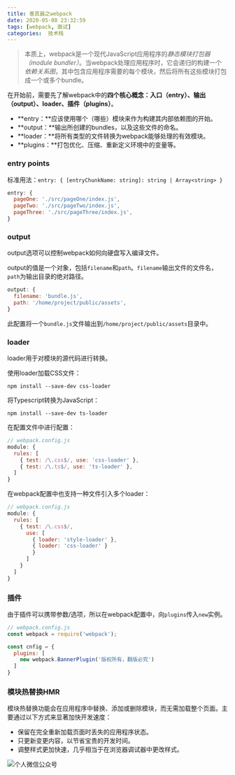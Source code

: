 ```yaml
---
title: 善其器之webpack
date: 2020-05-08 23:32:59
tags: [webpack, 面试]
categories:  技术栈
---
```


> 本质上，webpack是一个现代JavaScript应用程序的*静态模块打包器（module bundler）*。当webpack处理应用程序时，它会递归的构建一个*依赖关系图*，其中包含应用程序需要的每个模块，然后将所有这些模块打包成一个或多个bundle。

在开始前，需要先了解webpack中的**四个核心概念：入口（entry）、输出（output）、loader、插件（plugins）**。

- **entry：**应该使用哪个（哪些）模块来作为构建其内部依赖图的开始。
- **output：**输出所创建的bundles，以及这些文件的命名。
- **loader：**将所有类型的文件转换为webpack能够处理的有效模块。
- **plugins：**打包优化、压缩、重新定义环境中的变量等。

### entry points

标准用法：`entry: { [entryChunkName: string]: string | Array<string> }`

``` js
entry: {
  pageOne: './src/pageOne/index.js',
  pageTwo: './src/pageTwo/index.js',
  pageThree: './src/pageThree/index.js',
}
```

### output

output选项可以控制webpack如何向硬盘写入编译文件。

output的值是一个对象，包括`filename`和`path`。`filename`输出文件的文件名，`path`为输出目录的绝对路径。

``` js
output: {
  filename: 'bundle.js',
  path: '/home/project/public/assets',
}
```

此配置将一个`bundle.js`文件输出到`/home/project/public/assets`目录中。

### loader

loader用于对模块的源代码进行转换。

使用loader加载CSS文件：

```
npm install --save-dev css-loader
```

将Typescript转换为JavaScript：

```
npm install --save-dev ts-loader
```

在配置文件中进行配置：

``` js
// webpack.config.js
module: {
  rules: [
    { test: /\.css$/, use: 'css-loader' },
    { test: /\.ts$/, use: 'ts-loader' },
  ]
}
```

在webpack配置中也支持一种文件引入多个loader：

``` js
// webpack.config.js
module: {
  rules: [
    { test: /\.css$/, 
      use: [
        { loader: 'style-loader' },
        { loader: 'css-loader' }
        }
      ] 
    }
  ]
}
```

### 插件

由于插件可以携带参数/选项，所以在webpack配置中，向`plugins`传入`new`实例。

``` js
// webpack.config.js
const webpack = require('webpack');

const cnfig = {
  plugins: [
    new webpack.BannerPlugin('版权所有，翻版必究')
  ]
}

```

### 模块热替换HMR

模块热替换功能会在应用程序中替换、添加或删除模块，而无需加载整个页面。主要通过以下方式来显著加快开发速度：

- 保留在完全重新加载页面时丢失的应用程序状态。
- 只更新变更内容，以节省宝贵的开发时间。
- 调整样式更加快速，几乎相当于在浏览器调试器中更改样式。

![个人微信公众号](https://img-blog.csdnimg.cn/20200407111014270.jpg?x-oss-process=image/watermark,type_ZmFuZ3poZW5naGVpdGk,shadow_10,text_aHR0cHM6Ly9ibG9nLmNzZG4ubmV0L3FxXzQxOTA3ODA2,size_16,color_FFFFFF,t_70#pic_center)

